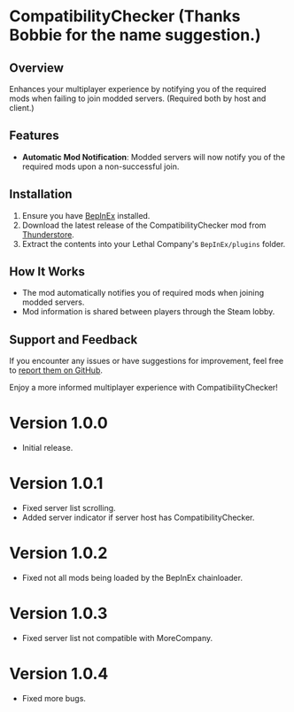 # CompatibilityChecker (Thanks Bobbie for the name suggestion.)

## Overview

Enhances your multiplayer experience by notifying you of the required mods when failing to join modded servers. (Required both by host and client.)

## Features

- **Automatic Mod Notification**: Modded servers will now notify you of the required mods upon a non-successful join.

## Installation

1. Ensure you have [BepInEx](https://thunderstore.io/c/lethal-company/p/BepInEx/BepInExPack/) installed.
2. Download the latest release of the CompatibilityChecker mod from [Thunderstore](https://thunderstore.io/c/lethal-company/p/Ryokune/CompatibilityChecker/).
3. Extract the contents into your Lethal Company's `BepInEx/plugins` folder.

## How It Works

- The mod automatically notifies you of required mods when joining modded servers.
- Mod information is shared between players through the Steam lobby.

## Support and Feedback

If you encounter any issues or have suggestions for improvement, feel free to [report them on GitHub](https://github.com/VisualError/CompatibilityChecker/issues).

Enjoy a more informed multiplayer experience with CompatibilityChecker!


# Version 1.0.0
- Initial release.

# Version 1.0.1
- Fixed server list scrolling.
- Added server indicator if server host has CompatibilityChecker.

# Version 1.0.2
- Fixed not all mods being loaded by the BepInEx chainloader.

# Version 1.0.3
- Fixed server list not compatible with MoreCompany.

# Version 1.0.4
- Fixed more bugs.